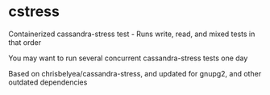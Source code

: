 # cstress
Containerized cassandra-stress test - Runs write, read, and mixed tests in that order

You may want to run several concurrent cassandra-stress tests one day

Based on chrisbelyea/cassandra-stress, and updated for gnupg2, and other outdated dependencies
